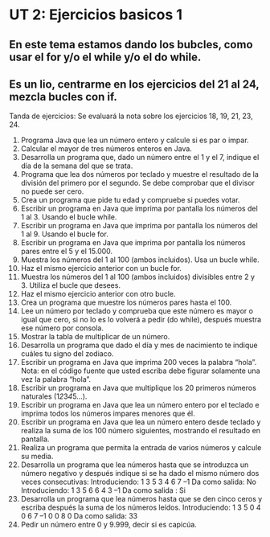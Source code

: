 # UT 2: Ejercicios basicos 1
## En este tema estamos dando los bubcles, como usar el for y/o el while y/o el do while.
## Es un lio, centrarme en los ejercicios del 21 al 24, mezcla bucles con if.

Tanda de ejercicios: Se evaluará la nota sobre los ejercicios 18, 19, 21, 23, 24.

1. Programa Java que lea un número entero y calcule si es par o impar.
2. Calcular el mayor de tres números enteros en Java.
3. Desarrolla un programa que, dado un número entre el 1 y el 7, indique el día de la semana del que se trata.
4. Programa que lea dos números por teclado y muestre el resultado de la división del primero por el segundo. Se debe comprobar que el divisor no puede ser cero.
5. Crea un programa que pide tu edad y compruebe si puedes votar.
6. Escribir un programa en Java que imprima por pantalla los números del 1 al 3. Usando el bucle while.
7. Escribir un programa en Java que imprima por pantalla los números del 1 al 9. Usando el bucle for.
8. Escribir un programa en Java que imprima por pantalla los números pares entre el 5 y el 15.000.
9. Muestra los números del 1 al 100 (ambos incluidos). Usa un bucle while.
10. Haz el mismo ejercicio anterior con un bucle for.
11. Muestra los números del 1 al 100 (ambos incluidos) divisibles entre 2 y 3. Utiliza el bucle que desees.
12. Haz el mismo ejercicio anterior con otro bucle.
13. Crea un programa que muestre los números pares hasta el 100.
14. Lee un número por teclado y comprueba que este número es mayor o igual que cero, si no lo es lo volverá a pedir (do while), después muestra ese número por consola.
15. Mostrar la tabla de multiplicar de un número.
16. Desarrolla un programa que dado el día y mes de nacimiento te indique cuáles tu signo del zodiaco.
17. Escribir un programa en Java que imprima 200 veces la palabra “hola”. Nota: en el código fuente que usted escriba debe figurar solamente una vez la palabra “hola”.
18. Escribir un programa en Java que multiplique los 20 primeros números naturales (1*2*3*4*5…).
19. Escribir un programa en Java que lea un número entero por el teclado e imprima todos los números impares menores que él.
20. Escribir un programa en Java que lea un número entero desde teclado y realiza la suma de los 100 número siguientes, mostrando el resultado en pantalla.
21. Realiza un programa que permita la entrada de varios números y calcule su media.
22. Desarrolla un programa que lea números hasta que se introduzca un número negativo y después indique si se ha dado el mismo número dos veces consecutivas:
    Introduciendo: 1 3 5 3 4 6 7 –1
    Da como salida: No
    Introduciendo: 1 3 5 6 6 4 3 –1
    Da como salida : Si
23. Desarrolla un programa que lea números hasta que se den cinco ceros y escriba después la suma de los números leídos.
    Introduciendo: 1 3 5 0 4 0 6 7 –1 0 0 8 0
    Da como salida: 33
24. Pedir un número entre 0 y 9.999, decir si es capicúa.


